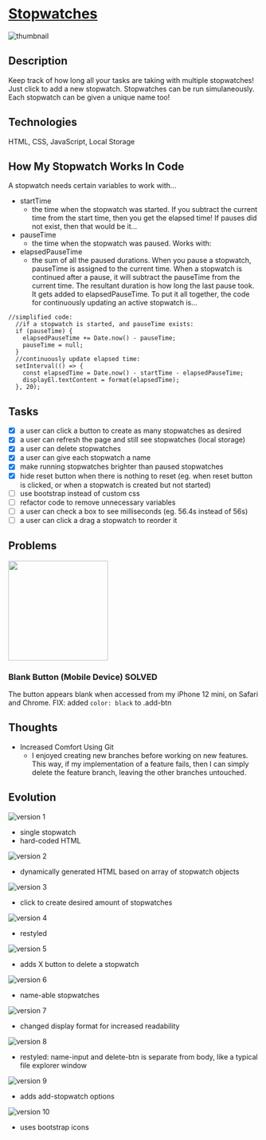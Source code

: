 # [Stopwatches](https://stopwatches.netlify.app/)

![thumbnail](./github_images/versions/v10.png)

## Description

Keep track of how long all your tasks are taking with multiple stopwatches! Just click to add a new stopwatch. Stopwatches can be run simulaneously. Each stopwatch can be given a unique name too!

## Technologies

HTML, CSS, JavaScript, Local Storage

## How My Stopwatch Works In Code

A stopwatch needs certain variables to work with...

- startTime
  - the time when the stopwatch was started. If you subtract the current time from the start time, then you get the elapsed time! If pauses did not exist, then that would be it...
- pauseTime
  - the time when the stopwatch was paused. Works with:
- elapsedPauseTime
  - the sum of all the paused durations. When you pause a stopwatch, pauseTime is assigned to the current time. When a stopwatch is continued after a pause, it will subtract the pauseTime from the current time. The resultant duration is how long the last pause took. It gets added to elapsedPauseTime.
    To put it all together, the code for continuously updating an active stopwatch is...

```
//simplified code:
  //if a stopwatch is started, and pauseTime exists:
  if (pauseTime) {
    elapsedPauseTime += Date.now() - pauseTime;
    pauseTime = null;
  }
  //continuously update elapsed time:
  setInterval(() => {
    const elapsedTime = Date.now() - startTime - elapsedPauseTime;
    displayEl.textContent = format(elapsedTime);
  }, 20);
```

## Tasks

- [x] a user can click a button to create as many stopwatches as desired
- [x] a user can refresh the page and still see stopwatches (local storage)
- [x] a user can delete stopwatches
- [x] a user can give each stopwatch a name
- [x] make running stopwatches brighter than paused stopwatches
- [x] hide reset button when there is nothing to reset (eg. when reset button is clicked, or when a stopwatch is created but not started)
- [ ] use bootstrap instead of custom css
- [ ] refactor code to remove unnecessary variables
- [ ] a user can check a box to see milliseconds (eg. 56.4s instead of 56s)
- [ ] a user can click a drag a stopwatch to reorder it

## Problems

<img src="https://user-images.githubusercontent.com/77288642/168978674-7f5c7762-36c2-4ca5-91bc-de17b0f5ab92.jpg" width="200">

### Blank Button (Mobile Device) SOLVED

The button appears blank when accessed from my iPhone 12 mini, on Safari and Chrome.
FIX: added `color: black` to .add-btn

## Thoughts

- Increased Comfort Using Git
  - I enjoyed creating new branches before working on new features. This way, if my implementation of a feature fails, then I can simply delete the feature branch, leaving the other branches untouched.

## Evolution

![version 1](./github_images/versions/v1.png)

- single stopwatch
- hard-coded HTML

![version 2](./github_images/versions/v2.png)

- dynamically generated HTML based on array of stopwatch objects

![version 3](./github_images/versions/v3.png)

- click to create desired amount of stopwatches

![version 4](./github_images/versions/v4.png)

- restyled

![version 5](./github_images/versions/v5.png)

- adds X button to delete a stopwatch

![version 6](./github_images/versions/v6.png)

- name-able stopwatches

![version 7](./github_images/versions/v7.png)

- changed display format for increased readability

![version 8](./github_images/versions/v8.png)

- restyled: name-input and delete-btn is separate from body, like a typical file explorer window

![version 9](./github_images/versions/v9.png)

- adds add-stopwatch options

![version 10](./github_images/versions/v10.png)

- uses bootstrap icons
